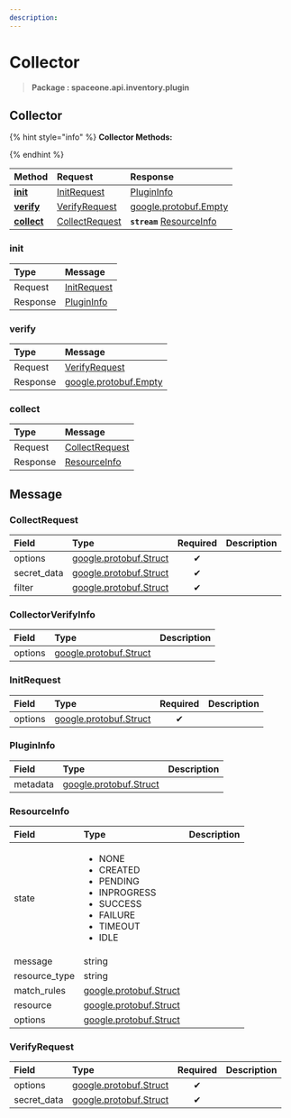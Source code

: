 ```yaml
---
description:  
---
```

# Collector

>  **Package : spaceone.api.inventory.plugin**

## Collector

{% hint style="info" %}
**Collector Methods:**

{%  endhint %}


| Method | Request | Response |
| :----- | :-------- | :-------- |
| [**init**](collector.md#init)|   [InitRequest](collector.md#initrequest) |   [PluginInfo](collector.md#plugininfo) |
| [**verify**](collector.md#verify)|   [VerifyRequest](collector.md#verifyrequest) |  [google.protobuf.Empty](https://github.com/protocolbuffers/protobuf/blob/master/src/google/protobuf/empty.proto)|
| [**collect**](collector.md#collect)|   [CollectRequest](collector.md#collectrequest) | **`stream`**   [ResourceInfo](collector.md#resourceinfo) | 
 

 
### init


| Type | Message |
| :--- | :--- |
| Request | [InitRequest](collector.md#initrequest) |
| Response |  [PluginInfo](collector.md#plugininfo)  |
 
 

 
### verify


| Type | Message |
| :--- | :--- |
| Request | [VerifyRequest](collector.md#verifyrequest) |
| Response | [google.protobuf.Empty](https://github.com/protocolbuffers/protobuf/blob/master/src/google/protobuf/empty.proto) |
 
 

 
### collect


| Type | Message |
| :--- | :--- |
| Request | [CollectRequest](collector.md#collectrequest) |
| Response |  [ResourceInfo](collector.md#resourceinfo)  |


## 

## Message

### CollectRequest
| Field | Type | Required | Description |
| :--- | :--- | :---: | :--- |
| options |[google.protobuf.Struct](https://github.com/protocolbuffers/protobuf/blob/master/src/google/protobuf/struct.proto)|✔| |
| secret_data |[google.protobuf.Struct](https://github.com/protocolbuffers/protobuf/blob/master/src/google/protobuf/struct.proto)|✔| |
| filter |[google.protobuf.Struct](https://github.com/protocolbuffers/protobuf/blob/master/src/google/protobuf/struct.proto)|✔| |

### CollectorVerifyInfo
| Field | Type |  Description |
| :--- | :--- | :--- |
| options |[google.protobuf.Struct](https://github.com/protocolbuffers/protobuf/blob/master/src/google/protobuf/struct.proto) | |

### InitRequest
| Field | Type | Required | Description |
| :--- | :--- | :---: | :--- |
| options |[google.protobuf.Struct](https://github.com/protocolbuffers/protobuf/blob/master/src/google/protobuf/struct.proto)|✔| |

### PluginInfo
| Field | Type |  Description |
| :--- | :--- | :--- |
| metadata |[google.protobuf.Struct](https://github.com/protocolbuffers/protobuf/blob/master/src/google/protobuf/struct.proto) | |

### ResourceInfo
<table>
  <thead>
    <tr>
      <th style="text-align:left; width:100px;">Field</th>
      <th style="text-align:left">Type</th>
      <th style="text-align:left">Description</th>
    </tr>
  </thead>
  <tbody>
    <tr>
      <td style="text-align:left; width:100px;">state</td>
      <td style="text-align:left"><ul>
          	<li>NONE</li>
          	<li>CREATED</li>
          	<li>PENDING</li>
          	<li>INPROGRESS</li>
          	<li>SUCCESS</li>
          	<li>FAILURE</li>
          	<li>TIMEOUT</li>
          	<li>IDLE</li>
        </ul></td>
<td style="text-align:left"></td>

   </tr>
    <tr>
      <td style="text-align:left; width:100px;">message</td>
      <td style="text-align:left">string</td>
<td style="text-align:left"></td>

   </tr>
    <tr>
      <td style="text-align:left; width:100px;">resource_type</td>
      <td style="text-align:left">string</td>
<td style="text-align:left"></td>

   </tr>
    <tr>
      <td style="text-align:left; width:100px;">match_rules</td>
      <td style="text-align:left"><a href="https://github.com/protocolbuffers/protobuf/blob/master/src/google/protobuf/struct.proto">google.protobuf.Struct</a></td>
<td style="text-align:left"></td>

   </tr>
    <tr>
      <td style="text-align:left; width:100px;">resource</td>
      <td style="text-align:left"><a href="https://github.com/protocolbuffers/protobuf/blob/master/src/google/protobuf/struct.proto">google.protobuf.Struct</a></td>
<td style="text-align:left"></td>

   </tr>
    <tr>
      <td style="text-align:left; width:100px;">options</td>
      <td style="text-align:left"><a href="https://github.com/protocolbuffers/protobuf/blob/master/src/google/protobuf/struct.proto">google.protobuf.Struct</a></td>
<td style="text-align:left"></td>

   </tr>
  </tbody>
</table>



### VerifyRequest
| Field | Type | Required | Description |
| :--- | :--- | :---: | :--- |
| options |[google.protobuf.Struct](https://github.com/protocolbuffers/protobuf/blob/master/src/google/protobuf/struct.proto)|✔| |
| secret_data |[google.protobuf.Struct](https://github.com/protocolbuffers/protobuf/blob/master/src/google/protobuf/struct.proto)|✔| |
